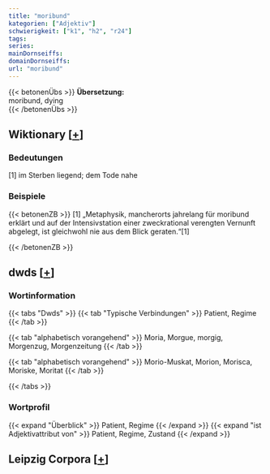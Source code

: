 ```yaml
---
title: "moribund"
kategorien: ["Adjektiv"]
schwierigkeit: ["k1", "h2", "r24"]
tags:
series:
mainDornseiffs:
domainDornseiffs:
url: "moribund"
---
```


{{< betonenÜbs >}}
**Übersetzung:**  
moribund, dying  
{{< /betonenÜbs >}}

## Wiktionary [[+](https://de.wiktionary.org/wiki/moribund)]

### Bedeutungen
[1] im Sterben liegend; dem Tode nahe  

### Beispiele
{{< betonenZB >}}
[1] „Metaphysik, mancherorts jahrelang für moribund erklärt und auf der Intensivstation einer zweckrational verengten Vernunft abgelegt, ist gleichwohl nie aus dem Blick geraten.“[1]  

{{< /betonenZB >}}


## dwds [[+](https://www.dwds.de/wb/moribund)]

### Wortinformation
{{< tabs "Dwds" >}}
{{< tab "Typische Verbindungen" >}}
Patient, Regime
{{< /tab >}}

{{< tab "alphabetisch vorangehend" >}}
Moria, Morgue, morgig, Morgenzug, Morgenzeitung
{{< /tab >}}

{{< tab "alphabetisch vorangehend" >}}
Morio-Muskat, Morion, Morisca, Moriske, Moritat
{{< /tab >}}

{{< /tabs >}}

### Wortprofil
{{< expand "Überblick" >}} Patient, Regime {{< /expand >}}
{{< expand "ist Adjektivattribut von" >}} Patient, Regime, Zustand {{< /expand >}}

## Leipzig Corpora [[+](https://corpora.uni-leipzig.de/en/res?word=moribund&corpusId=deu_newscrawl-public_2018)]

